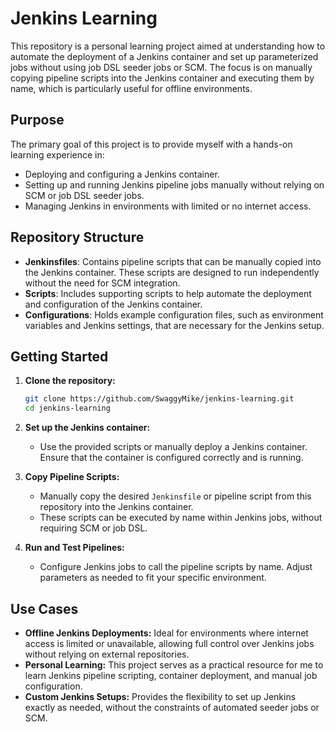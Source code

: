 # Jenkins Learning

This repository is a personal learning project aimed at understanding how to automate the deployment of a Jenkins container and set up parameterized jobs without using job DSL seeder jobs or SCM. The focus is on manually copying pipeline scripts into the Jenkins container and executing them by name, which is particularly useful for offline environments.

## Purpose

The primary goal of this project is to provide myself with a hands-on learning experience in:

- Deploying and configuring a Jenkins container.
- Setting up and running Jenkins pipeline jobs manually without relying on SCM or job DSL seeder jobs.
- Managing Jenkins in environments with limited or no internet access.

## Repository Structure

- **Jenkinsfiles**: Contains pipeline scripts that can be manually copied into the Jenkins container. These scripts are designed to run independently without the need for SCM integration.
- **Scripts**: Includes supporting scripts to help automate the deployment and configuration of the Jenkins container.
- **Configurations**: Holds example configuration files, such as environment variables and Jenkins settings, that are necessary for the Jenkins setup.

## Getting Started

1. **Clone the repository:**

    ```bash
    git clone https://github.com/SwaggyMike/jenkins-learning.git
    cd jenkins-learning
    ```

2. **Set up the Jenkins container:**

   - Use the provided scripts or manually deploy a Jenkins container. Ensure that the container is configured correctly and is running.

3. **Copy Pipeline Scripts:**

   - Manually copy the desired `Jenkinsfile` or pipeline script from this repository into the Jenkins container.
   - These scripts can be executed by name within Jenkins jobs, without requiring SCM or job DSL.

4. **Run and Test Pipelines:**

   - Configure Jenkins jobs to call the pipeline scripts by name. Adjust parameters as needed to fit your specific environment.

## Use Cases

- **Offline Jenkins Deployments:** Ideal for environments where internet access is limited or unavailable, allowing full control over Jenkins jobs without relying on external repositories.
- **Personal Learning:** This project serves as a practical resource for me to learn Jenkins pipeline scripting, container deployment, and manual job configuration.
- **Custom Jenkins Setups:** Provides the flexibility to set up Jenkins exactly as needed, without the constraints of automated seeder jobs or SCM.

